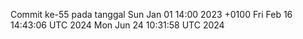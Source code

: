 Commit ke-55 pada tanggal Sun Jan 01 14:00 2023 +0100
Fri Feb 16 14:43:06 UTC 2024
Mon Jun 24 10:31:58 UTC 2024

